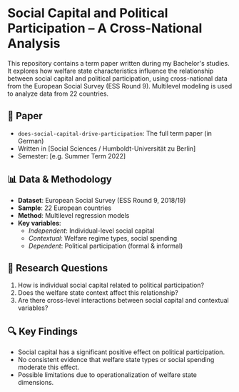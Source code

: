 # Social Capital and Political Participation – A Cross-National Analysis

This repository contains a term paper written during my Bachelor's studies. It explores how welfare state characteristics influence the relationship between social capital and political participation, using cross-national data from the European Social Survey (ESS Round 9). Multilevel modeling is used to analyze data from 22 countries.

## 📄 Paper

- `does-social-capital-drive-participation`: The full term paper (in German)
- Written in [Social Sciences / Humboldt-Universität zu Berlin]
- Semester: [e.g. Summer Term 2022]

## 📊 Data & Methodology

- **Dataset**: European Social Survey (ESS Round 9, 2018/19)
- **Sample**: 22 European countries
- **Method**: Multilevel regression models
- **Key variables**:
  - *Independent*: Individual-level social capital
  - *Contextual*: Welfare regime types, social spending
  - *Dependent*: Political participation (formal & informal)

## 📌 Research Questions

1. How is individual social capital related to political participation?
2. Does the welfare state context affect this relationship?
3. Are there cross-level interactions between social capital and contextual variables?

## 🔍 Key Findings

- Social capital has a significant positive effect on political participation.
- No consistent evidence that welfare state types or social spending moderate this effect.
- Possible limitations due to operationalization of welfare state dimensions.
